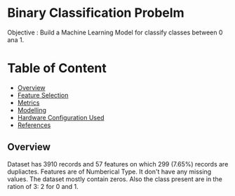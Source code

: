 # Binary Classification Probelm 
Objective : Build a Machine Learning Model for classify classes between 0 ana 1.

# Table of Content
*   [Overview](#Overview)
*   [Feature Selection](#Feature-Selection)
*   [Metrics](#Metrics)
*   [Modelling](#Modelling)
*   [Hardware Configuration Used](#Hardware-Configuration-Used)
*   [References](#References)

## Overview

Dataset has 3910 records and 57 features on which 299 (7.65%) records are dupliactes.
Features are of Numberical Type. It don't have any missing values. The dataset mostly contain zeros.
Also the class present are in the ration of 3: 2 for 0 and 1.







